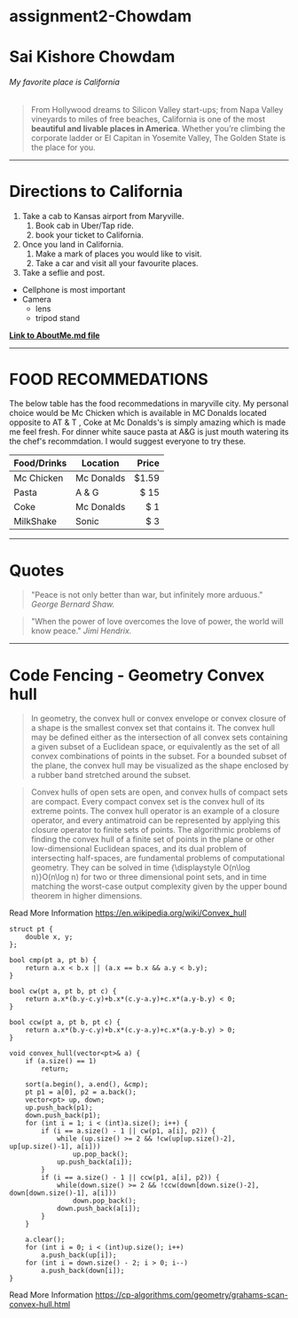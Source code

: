 # assignment2-Chowdam

# Sai Kishore Chowdam
###### My favorite place is California
> From Hollywood dreams to Silicon Valley start-ups; from Napa Valley vineyards to miles of free beaches, California is one of the most **beautiful and livable places in America**. Whether you’re climbing the corporate ladder or El Capitan in Yosemite Valley, The Golden State is the place for you.

***

# Directions to California



1. Take a cab to Kansas airport from Maryville.
    1. Book cab in Uber/Tap ride.
    2. book your ticket to California.
2. Once you land in California.
    1. Make a mark of places you would like to visit.
    2. Take a car and visit all your favourite places.
3. Take a seflie and post.


* Cellphone is most important
* Camera
    * lens
    * tripod stand

**[Link to AboutMe.md file](AboutMe.md)**

***

# FOOD RECOMMEDATIONS
The below table has the food recommedations in maryville city. My personal choice would be Mc Chicken which is available in MC Donalds located opposite to AT & T , Coke at Mc Donalds's is simply amazing which is made me feel fresh. For dinner white sauce pasta at A&G is just mouth watering its the chef's recommdation. I would suggest everyone to try these.

| Food/Drinks  | Location | Price   |
|--------------|----------|--------:|
|Mc Chicken    |Mc Donalds|  $1.59  |
|Pasta         |  A & G   |  $ 15   |
|Coke          |Mc Donalds|  $ 1    |
|MilkShake     |   Sonic  |  $ 3    |

***

# Quotes

> "Peace is not only better than war, but infinitely more arduous." *George Bernard Shaw.*

> "When the power of love overcomes the love of power, the world will know peace." *Jimi Hendrix.*

***

# Code Fencing - Geometry Convex hull

> In geometry, the convex hull or convex envelope or convex closure of a shape is the smallest convex set that contains it. The convex hull may be defined either as the intersection of all convex sets containing a given subset of a Euclidean space, or equivalently as the set of all convex combinations of points in the subset. For a bounded subset of the plane, the convex hull may be visualized as the shape enclosed by a rubber band stretched around the subset.

> Convex hulls of open sets are open, and convex hulls of compact sets are compact. Every compact convex set is the convex hull of its extreme points. The convex hull operator is an example of a closure operator, and every antimatroid can be represented by applying this closure operator to finite sets of points. The algorithmic problems of finding the convex hull of a finite set of points in the plane or other low-dimensional Euclidean spaces, and its dual problem of intersecting half-spaces, are fundamental problems of computational geometry. They can be solved in time {\displaystyle O(n\log n)}O(n\log n) for two or three dimensional point sets, and in time matching the worst-case output complexity given by the upper bound theorem in higher dimensions.

Read More Information <https://en.wikipedia.org/wiki/Convex_hull>

```
struct pt {
    double x, y;
};

bool cmp(pt a, pt b) {
    return a.x < b.x || (a.x == b.x && a.y < b.y);
}

bool cw(pt a, pt b, pt c) {
    return a.x*(b.y-c.y)+b.x*(c.y-a.y)+c.x*(a.y-b.y) < 0;
}

bool ccw(pt a, pt b, pt c) {
    return a.x*(b.y-c.y)+b.x*(c.y-a.y)+c.x*(a.y-b.y) > 0;
}

void convex_hull(vector<pt>& a) {
    if (a.size() == 1)
        return;

    sort(a.begin(), a.end(), &cmp);
    pt p1 = a[0], p2 = a.back();
    vector<pt> up, down;
    up.push_back(p1);
    down.push_back(p1);
    for (int i = 1; i < (int)a.size(); i++) {
        if (i == a.size() - 1 || cw(p1, a[i], p2)) {
            while (up.size() >= 2 && !cw(up[up.size()-2], up[up.size()-1], a[i]))
                up.pop_back();
            up.push_back(a[i]);
        }
        if (i == a.size() - 1 || ccw(p1, a[i], p2)) {
            while(down.size() >= 2 && !ccw(down[down.size()-2], down[down.size()-1], a[i]))
                down.pop_back();
            down.push_back(a[i]);
        }
    }

    a.clear();
    for (int i = 0; i < (int)up.size(); i++)
        a.push_back(up[i]);
    for (int i = down.size() - 2; i > 0; i--)
        a.push_back(down[i]);
}
```
Read More Information <https://cp-algorithms.com/geometry/grahams-scan-convex-hull.html>